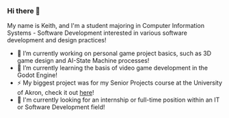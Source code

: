 ### Hi there 👋

My name is Keith, and I'm a student majoring in Computer Information Systems - Software Development interested in various software development and design practices!

- 🔭 I’m currently working on personal game project basics, such as 3D game design and AI-State Machine processes!
- 🌱 I’m currently learning the basis of video game development in the Godot Engine!
- ⚡ My biggest project was for my Senior Projects course at the University of Akron, check it out [here](https://github.com/KeithHolcomb530/PCBuildingApp-SeniorProjects)!
- 👯 I'm currently looking for an internship or full-time position within an IT or Software Development field!


<!--
**KeithHolcomb530/KeithHolcomb530** is a ✨ _special_ ✨ repository because its `README.md` (this file) appears on your GitHub profile.

Here are some ideas to get you started:

- 🔭 I’m currently working on ...
- 🌱 I’m currently learning ...
- 👯 I’m looking to collaborate on ...
- 🤔 I’m looking for help with ...
- 💬 Ask me about ...
- 📫 How to reach me: ...
- 😄 Pronouns: ...
- ⚡ Fun fact: ...
-->
